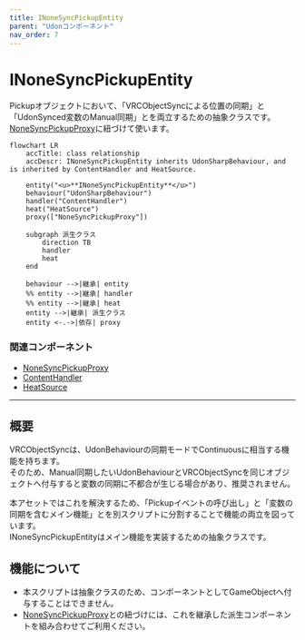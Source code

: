 ```yaml
---
title: INoneSyncPickupEntity
parent: "Udonコンポーネント"
nav_order: 7
---
```


# INoneSyncPickupEntity

Pickupオブジェクトにおいて、「VRCObjectSyncによる位置の同期」と「UdonSynced変数のManual同期」とを両立するための抽象クラスです。  
[NoneSyncPickupProxy]に紐づけて使います。

```mermaid
flowchart LR
    accTitle: class relationship
    accDescr: INoneSyncPickupEntity inherits UdonSharpBehaviour, and is inherited by ContentHandler and HeatSource.

    entity("<u>**INoneSyncPickupEntity**</u>")
    behaviour("UdonSharpBehaviour")
    handler("ContentHandler")
    heat("HeatSource")
    proxy(["NoneSyncPickupProxy"])

    subgraph 派生クラス
        direction TB
        handler
        heat
    end
    
    behaviour -->|継承| entity
    %% entity -->|継承| handler
    %% entity -->|継承| heat
    entity -->|継承| 派生クラス
    entity <-.->|依存| proxy
```

### 関連コンポーネント

- [NoneSyncPickupProxy]
- [ContentHandler]
- [HeatSource]

---

## 概要

VRCObjectSyncは、UdonBehaviourの同期モードでContinuousに相当する機能を持ちます。  
そのため、Manual同期したいUdonBehaviourとVRCObjectSyncを同じオブジェクトへ付与すると変数の同期に不都合が生じる場合があり、推奨されません。

本アセットではこれを解決するため、「Pickupイベントの呼び出し」と「変数の同期を含むメイン機能」とを別スクリプトに分割することで機能の両立を図っています。  
INoneSyncPickupEntityはメイン機能を実装するための抽象クラスです。


## 機能について

- 本スクリプトは抽象クラスのため、コンポーネントとしてGameObjectへ付与することはできません。
- [NoneSyncPickupProxy]との紐づけには、これを継承した派生コンポーネントを組み合わせてご利用ください。


[NoneSyncPickupProxy]: {{site.baseurl}}/docs/udon/NoneSyncPickupProxy
[ContentHandler]: {{site.baseurl}}/docs/udon/ContentHandler
[HeatSource]: {{site.baseurl}}/docs/udon/HeatSource
